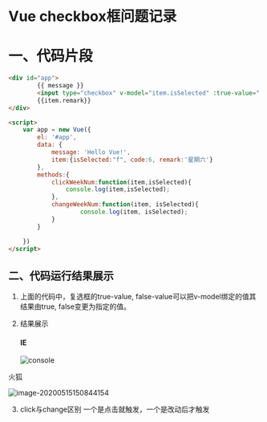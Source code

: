 # Vue checkbox框问题记录

# 一、代码片段

```html
<div id="app">
        {{ message }}
        <input type="checkbox" v-model="item.isSelected" :true-value="'t'" :false-value="'f'" @click="clickWeekNum(item,item.isSelected)">
        {{item.remark}}
</div>

<script>
    var app = new Vue({
        el: '#app',
        data: {
            message: 'Hello Vue!',
            item:{isSelected:"f", code:6, remark:'星期六'}
        },
        methods:{
            clickWeekNum:function(item,isSelected){
                console.log(item,isSelected);
            },
            changeWeekNum:function(item, isSelected){
                    console.log(item, isSelected);
            }
        }

    })
</script>
```
## 二、代码运行结果展示

1. 上面的代码中，复选框的true-value, false-value可以把v-model绑定的值其结果由true, false变更为指定的值。

2. 结果展示

   #### IE

   ![console](C:\Users\anglexiaoyao\AppData\Roaming\Typora\typora-user-images\image-20200515144404483.png)

火狐

![image-20200515150844154](C:\Users\anglexiaoyao\AppData\Roaming\Typora\typora-user-images\image-20200515150844154.png)

3. click与change区别
   一个是点击就触发，一个是改动后才触发